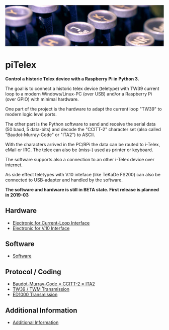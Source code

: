 <img src="img/Header.JPG" width="1024px">

# piTelex
**Control a historic Telex device with a Raspberry Pi in Python 3.**

The goal is to connect a historic telex device (teletype) with TW39 current loop to a modern Windows/Linux-PC (over USB) and/or a Raspberry Pi (over GPIO) with minimal hardware.

One part of the project is the hardware to adapt the current loop "TW39" to modern logic level ports.

The other part is the Python software to send and receive the serial data (50 baud, 5 data-bits) and decode the "CCITT-2" character set (also called "Baudot-Murray-Code" or "ITA2") to ASCII.

With the characters arrived in the PC/RPi the data can be routed to i-Telex, eMail or IRC. The telex can also be (miss-) used as printer or keyboard.

The software supports also a connection to an other i-Telex device over internet.

As side effect teletypes with V.10 inteface (like TeKaDe FS200) can also be connected to USB-adapter and handled by the software.

**The software and hardware is still in BETA state. First release is planned in 2019-03**

## Hardware

 * [Electronic for Current-Loop Interface](/README_HW_ILoop.md)
 * [Electronic for V.10 Interface](/README_HW_V10.md)

## Software

 * [Software](/README_SW.md)

## Protocol / Coding

 * [Baudot-Murray-Code = CCITT-2 = ITA2](/README_P_BMC.md)
 * [TW39 / TWM Transmission](/README_P_TW39.md)
 * [ED1000 Transmission](/README_P_ED1000.md)

## Additional Information

 * [Additional Information](/README_A.md)
